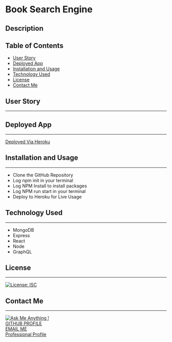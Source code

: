 # Book Search Engine



## Description




## Table of Contents
  * [User Story](#user-story)
  * [Deployed App](#deployed-app)
  * [Installation and Usage](#installation-and-usage)
  * [Technology Used](#technology-used)
  * [License](#license)
  * [Contact Me](#contact-me)

 ## User Story
 ***


## Deployed App
***
[Deployed Via Heroku]()

## Installation and Usage
***
- Clone the GitHub Repository
- Log npm init in your terminal 
- Log NPM Install to install packages
- Log NPM run start in your terminal
- Deploy to Heroku for Live Usage

## Technology Used
***
- MongoDB
- Express
- React
- Node
- GraphQL

## License
***
[![License: ISC](https://img.shields.io/badge/License-ISC-blue.svg)](https://opensource.org/licenses/ISC)

## Contact Me
***
[![Ask Me Anything !](https://img.shields.io/badge/Ask%20me-anything-1abc9c.svg)](https://GitHub.com/Naereen/ama)   
[GITHUB PROFILE](https://github.com/cocobeware83)  
[EMAIL ME](mailto:corycneel@gmail.com)  
[Professional Profile](https://cocobeware83.github.io/coryneel/)